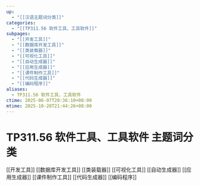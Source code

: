 ```yaml
---
up:
  - "[[汉语主题词分类]]"
categories:
  - "[[TP311.56 软件工具、工具软件]]"
subpages:
  - "[[开发工具]]"
  - "[[数据库开发工具]]"
  - "[[类装载器]]"
  - "[[可视化工具]]"
  - "[[自动生成器]]"
  - "[[应用生成器]]"
  - "[[课件制作工具]]"
  - "[[代码生成器]]"
  - "[[编码程序]]"
aliases:
  - TP311.56 软件工具、工具软件
ctime: 2025-06-07T20:36:10+08:00
mtime: 2025-10-28T21:44:26+08:00
---
```


# TP311.56 软件工具、工具软件 主题词分类

[[开发工具]] [[数据库开发工具]] [[类装载器]] [[可视化工具]] [[自动生成器]] [[应用生成器]] [[课件制作工具]] [[代码生成器]] [[编码程序]]
